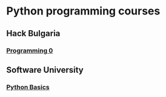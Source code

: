 # Python programming courses

## Hack Bulgaria
### [Programming 0](./Programming0)

## Software University
### [Python Basics](./Python-Basics)
